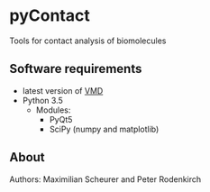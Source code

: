 # pyContact
Tools for contact analysis of biomolecules

## Software requirements
* latest version of [VMD](http://www.ks.uiuc.edu/Development/Download/download.cgi?PackageName=VMD)
* Python 3.5
    * Modules:
        * PyQt5
        * SciPy (numpy and matplotlib)

## About
Authors: Maximilian Scheurer and Peter Rodenkirch
